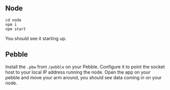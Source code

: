 ## Node

```
cd node
npm i
npm start
```

You should see it starting up.

## Pebble

Install the `.pbw` from `/pebble` on your Pebble. Configure it to point the socket host to your local IP address running the node. Open the app on your pebble and move your arm around, you should see data coming in on your node.
